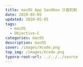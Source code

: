 ```yaml
---
title: macOS App Sandbox 沙盒机制
date: 2020-05-05
updated: 2020-05-05
tags: 
  - macOS
  - Objective-C
categories: macOS
description: macOS 
cover: /images/Xcode.png
top_img: /images/Xcode.png
typora-root-url: ../../../source
---
```


